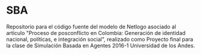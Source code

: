# SBA
Repositorio para el código fuente del modelo de Netlogo asociado al articulo "Proceso de posconflicto en Colombia: Generación de identidad nacional, políticas, e integración social", realizado como Proyecto final para la clase de Simulación Basada en Agentes 2016-1 Universidad de los Andes.
